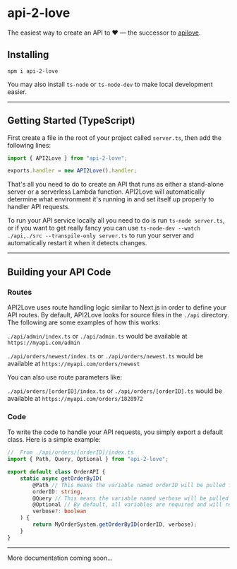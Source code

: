 # api-2-love

The easiest way to create an API to ❤️ — the successor to [apilove](https://www.npmjs.com/package/apilove).

## Installing

`npm i api-2-love`

You may also install `ts-node` or `ts-node-dev` to make local development easier.

---

## Getting Started (TypeScript)

First create a file in the root of your project called `server.ts`, then add the following lines:

```typescript
import { API2Love } from "api-2-love";

exports.handler = new API2Love().handler;
```

That's all you need to do to create an API that runs as either a stand-alone server or a serverless Lambda function.
API2Love will automatically determine what environment it's running in and set itself up properly to handler API
requests.

To run your API service locally all you need to do is run `ts-node server.ts`, or if you want to get really fancy you
can use `ts-node-dev --watch ./api,./src --transpile-only server.ts` to run your server and automatically
restart it when it detects changes.

---

## Building your API Code

### Routes

API2Love uses route handling logic similar to Next.js in order to define your API routes. By default, API2Love
looks for source files in the `./api` directory. The following are some examples of how this works:

`./api/admin/index.ts` or `./api/admin.ts` would be available at `https://myapi.com/admin`

`./api/orders/newest/index.ts` or `./api/orders/newest.ts` would be available at `https://myapi.com/orders/newest`

You can also use route parameters like:

`./api/orders/[orderID]/index.ts` or `./api/orders/[orderID].ts` would be available
at `https://myapi.com/orders/1828972`

### Code

To write the code to handle your API requests, you simply export a default class.
Here is a simple example:

```typescript
//  From ./api/orders/[orderID]/index.ts
import { Path, Query, Optional } from "api-2-love";

export default class OrderAPI {
    static async getOrderByID(
        @Path // This means the variable named orderID will be pulled from the path of the route
        orderID: string,
        @Query // This means the variable named verbose will be pulled from a query parameter
        @Optional // By default, all variables are required and will return an error if not specified. This denotes that this variable is optional.
        verbose?: boolean
    ) {
        return MyOrderSystem.getOrderByID(orderID, verbose);
    }
}
```

---

More documentation coming soon...
